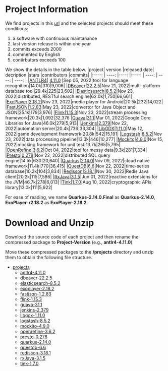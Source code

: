 # Project Information
We find projects in this [url](https://github.com/topics/java?l=java&o=desc&s=stars) and the selected projects should meet these conditions:

1. a software with continuous maintanance
2. last version release is within one year
3. commits exceeds 2000
4. commented by English
5. contirbutors exceeds 100

We show the details in the table below.
|project| version |released date| decription |stars |contributors |commits|
|:----: | ----: |----: |:----: | ----: | ----: | ----: |
|[ANTLR4](https://github.com/antlr/antlr4)| [4.11.0](https://github.com/antlr/antlr4/releases/tag/4.11.0) |Sep 05, 2022|tool for language recognition|14.0k|310|9,006|
|[DBeaver](https://github.com/dbeaver/dbeaver)|[22.2.5](https://github.com/dbeaver/dbeaver/releases/tag/22.2.5)|Nov 21, 2022|multi-platform database tool|29.4k|225|23,602|
|[Elasticsearch](https://github.com/elastic/elasticsearch)|[8.5.2](https://github.com/elastic/elasticsearch/releases/tag/v8.5.2)|Nov 23, 2022|distributed, RESTful search engine|62.0k|1,750|66,661|
|[ExoPlayer](https://github.com/google/ExoPlayer)|[2.18.2](https://github.com/google/ExoPlayer/releases/tag/r2.18.2)|Nov 23, 2022|media player for Android|20.5k|232|14,022|
|[FastJSON](https://github.com/alibaba/fastjson)|[1.2.83](https://github.com/alibaba/fastjson/releases/tag/1.2.83)|May 23, 2022|convertor for Java Object and JSON|25.1k|179|3,976|
|[Flink](https://github.com/apache/flink)|[1.15.3](https://github.com/apache/flink/releases/tag/release-1.15.3)|Nov 23, 2022|stream processing framework|20.3k|1,092|32,376
|[Guava](https://github.com/google/guava)|[31.1](https://github.com/google/guava/releases/tag/v31.1)|Mar 01, 2022|Google Core Libraries for Java|46.0k|279|5,913|
|[Jenkins](https://github.com/jenkinsci/jenkins)|[2.379](https://github.com/jenkinsci/jenkins/releases/tag/jenkins-2.379 )|Nov 22, 2022|automation server|20.4k|736|33,304|
|[LibGDX](https://github.com/libgdx/libgdx)|[1.11.0](https://github.com/libgdx/libgdx/releases/tag/1.11.0)|May 12, 2022|game development framework|20.8k|542|15,191|
|[Logstash](https://github.com/elastic/logstash)|[8.5.2](https://github.com/elastic/logstash/releases/tag/v8.5.2)|Nov 23, 2022|data processing pipeline|13.3k|446|10,277|
|[Mockito](https://github.com/mockito/mockito)|[4.9.0](https://github.com/mockito/mockito/releases/tag/v4.9.0)|Nov 15, 2022|mocking framework for unit test|13.7k|265|5,795|
|[OpenRefine](https://github.com/OpenRefine/OpenRefine)|[3.6.2](https://github.com/OpenRefine/OpenRefine/releases/tag/3.6.2)|Oct 04, 2022|tool for messy data|9.3k|281|7,334|
|[Presto](https://github.com/prestodb/presto)|[0.278](https://github.com/prestodb/presto/releases/tag/0.278)|Nov 22, 2022|distributed SQL query engine|14.5k|630|20,640|
|[Quarkus](https://github.com/quarkusio/quarkus)|[2.14.0](https://github.com/quarkusio/quarkus/releases/tag/2.14.0.Final)|Nov 09, 2022|cloud native framework|11.4k|770|36,415|
|[QuestDB](https://github.com/questdb/questdb)|[6.6](https://github.com/questdb/questdb/releases/tag/6.6)|Nov 22, 2022|time-series database|10.2k|104|3,834|
|[Redisson](https://github.com/redisson/redisson)|[3.18.1](https://github.com/redisson/redisson/releases/tag/redisson-3.18.1)|Nov 30, 2022|Redis Java client|20.2k|115|7,586|
|[RxJava](https://github.com/ReactiveX/RxJava)|[3.1.5](https://github.com/ReactiveX/RxJava/releases/tag/v3.1.5)|Jun 01, 2022|reactive extensions for the JVM|46.7k|278|6,013|
|[Tink](https://github.com/google/tink)|[1.7.0](https://github.com/google/tink/releases/tag/v1.7.0)|Aug 10, 2022|cryptographic APIs library|13.0k|111|5,922|


For ease of reading, we name **Quarkus-2.14.0.Final** as **Quarkus-2.14.0**, **ExoPlayer-r2.18.2** as **ExoPlayer-2.18.2**.

# Download and Unzip
Download the source code of each project and then rename the compressed package to **Project-Version** (e.g., **antlr4-4.11.0**).

Move these compressed packages to the **/projects** directory and unzip them to obtain the following file structure.
- [projects](/)
  - [antlr4-4.11.0](/antlr4-4.11.0)
  - [dbeaver-22.2.5](/dbeaver-22.2.5)
  - [elasticsearch-8.5.2](/elasticsearch-8.5.2)
  - [exoplayer-2.18.2](/exoplayer-2.18.2)
  - [fastjson-1.2.83](/fastjson-1.2.83)
  - [flink-1.15.3](/flink-1.15.3)
  - [guava-31.1](/guava-31.1)
  - [jenkins-2.379](/jenkins-2.379)
  - [libgdx-1.11.0](/libgdx-1.11.0)
  - [logstash-8.5.2](/logstash-8.5.2)
  - [mockito-4.9.0](/mockito-4.9.0)
  - [openrefine-3.6.2](/openrefine-3.6.2)
  - [presto-0.278](/presto-0.278)
  - [quarkus-2.14.0](/quarkus-2.14.0)
  - [questdb-6.6](/questdb-6.6)
  - [redisson-3.18.1](/redisson-3.18.1)
  - [rxJava-3.1.5](/rxjava-3.1.5)
  - [tink-1.7.0](/tink-1.7.0)




